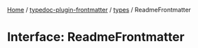 [Home](../../../README.md) / [typedoc-plugin-frontmatter](../../README.md) / [types](../README.md) / ReadmeFrontmatter

# Interface: ReadmeFrontmatter
